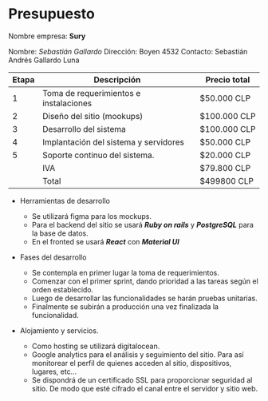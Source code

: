 # Presupuesto

Nombre empresa: **Sury**

Nombre: _Sebastián Gallardo_
Dirección: Boyen 4532
Contacto: Sebastián Andrés Gallardo Luna

| Etapa | Descripción                            | Precio total |
|-------|----------------------------------------|--------------|
| 1     | Toma de requerimientos e instalaciones | $50.000 CLP  |
| 2     | Diseño del sitio (mookups)             | $100.000 CLP |
| 3     | Desarrollo del sistema                 | $100.000 CLP |
| 4     | Implantación del sistema y servidores  | $50.000 CLP  |
| 5     | Soporte continuo del sistema.          | $20.000 CLP  |
|       | IVA                                    | $79.800 CLP  |
|       | Total                                  | $499800 CLP  |

* Herramientas de desarrollo
    * Se utilizará figma para los mockups.
    * Para el backend del sitio se usará **_Ruby on rails_** y **_PostgreSQL_** para la base de datos.
    * En el fronted se usará **_React_** con **_Material UI_**

* Fases del desarrollo
    * Se contempla en primer lugar la toma de requerimientos.
    * Comenzar con el primer sprint, dando prioridad a las tareas según el orden establecido.
    * Luego de desarrollar las funcionalidades se harán pruebas unitarias.
    * Finalmente se subirán a producción una vez finalizada la funcionalidad.

* Alojamiento y servicios.
    * Como hosting se utilizará digitalocean.
    * Google analytics para el análisis y seguimiento del sitio. Para así monitorear el perfil de quienes acceden al sitio, dispositivos, lugares, etc...
    * Se dispondrá de un certificado SSL para proporcionar seguridad al sitio. De modo que esté cifrado el canal entre el servidor y sitio web.